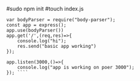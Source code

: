#sudo npm init
#touch index.js

```` const express = require('express');
var bodyParser = require("body-parser");
const app = express();
app.use(bodyParser())
app.get('/',(req,res)=>{
    console.log("hi");
    res.send("basic app working")
});

app.listen(3000,()=>{
    console.log("app is working on poer 3000");
}); ````
